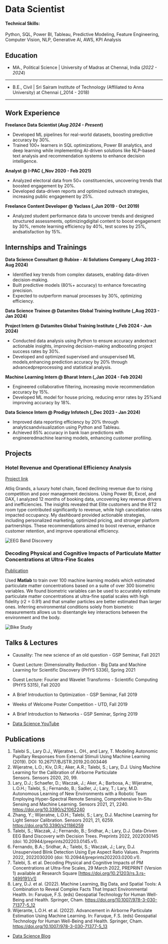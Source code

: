 # Data Scientist

#### Technical Skills: 
Python, SQL, Power BI, Tableau, Predictive Modeling, Feature Engineering, Computer Vision, NLP, Generative AI, AWS, KPI Analysis

## Education
- MA., Political Science | University of Madras at Chennai, India (_2022 - 2024_)
---
- B.E., Civil | Sri Sairam Institute of Technology (Affiliated to Anna University) at Chennai (_2014 - 2018)
---

## Work Experience
**Freelance Data Scientist (_Aug 2024 - Present_)**
- Developed ML pipelines for real-world datasets, boosting predictive accuracy by 30%.
- Trained 100+ learners in SQL optimizations, Power BI analytics, and deep learning while implementing AI-driven solutions like NLP-based text analysis and recommendation systems to enhance decision intelligence.

**Analyst @ I-PAC (_Nov 2020 - Feb 2021)**
- Analyzed electoral data from 50+ constituencies, uncovering trends that boosted engagement by 20%.
- Developed data-driven reports and optimized outreach strategies, increasing public engagement by 25%.

**Freelance Content Developer @ Yaclass (_Jun 2019 - Oct 2019)**
- Analyzed student performance data to uncover trends and designed structured assessments, optimizingdigital content to boost engagement by 30%, remote learning efficiency by 40%, test scores by 25%, andsatisfaction by 15%.

## Internships and Trainings
**Data Science Consultant @ Rubixe - AI Solutions Company (_Aug 2023 - Aug 2024)**
- Identified key trends from complex datasets, enabling data-driven decision-making.
- Built predictive models (80%+ accuracy) to enhance forecasting precision.
- Expected to outperform manual processes by 30%, optimizing efficiency.

**Data Science Trainee @ Datamites Global Training Institute (_Aug 2023 - Jan 2024)**

**Project Intern @  Datamites Global Training Institute (_Feb 2024 - Jun 2024)**
- Conducted data analysis using Python to ensure accuracy andextract actionable insights, improving decision-making andboosting project success rates by 30%.
- Developed and optimized supervised and unsupervised ML models,enhancing prediction accuracy by 20% through advancedpreprocessing and statistical analysis.

**Machine Learning Intern @  Bharat Intern (_Jan 2024 - Feb 2024)**
- Engineered collaborative filtering, increasing movie recommendation accuracy by 15%.
- Developed ML model for house pricing, reducing error rates by 25%and improving accuracy by 18%.

**Data Science Intern @  Prodigy Infotech (_Dec 2023 - Jan 2024)**
- Improved data reporting efficiency by 20% through analyticsandvisualization using Python and Tableau.
- Achieved 85% accuracy in bank loan predictions with engineeredmachine learning models, enhancing customer profiling.

## Projects
### Hotel Revenue and Operational Efficiency Analysis
[Project link](https://github.com/shanusaras/Hotel-Revenue-and-Operational-Efficiency-Dashboard.git)

Atliq Grands, a luxury hotel chain, faced declining revenue due to rising competition and poor management decisions. Using Power BI, Excel, and DAX, I analyzed 12 months of booking data, uncovering key revenue drivers and inefficiencies. The insights revealed that Elite customers and the RT2 room type contributed significantly to revenue, while high cancellation rates impacted occupancy. My dashboard provided actionable strategies, including personalized marketing, optimized pricing, and stronger platform partnerships. These recommendations aimed to boost revenue, enhance customer retention, and improve operational efficiency.

![EEG Band Discovery](/assets/img/eeg_band_discovery.jpeg)

### Decoding Physical and Cognitive Impacts of Particulate Matter Concentrations at Ultra-Fine Scales
[Publication](https://www.mdpi.com/1424-8220/22/11/4240)

Used **Matlab** to train over 100 machine learning models which estimated particulate matter concentrations based on a suite of over 300 biometric variables. We found biometric variables can be used to accurately estimate particulate matter concentrations at ultra-fine spatial scales with high fidelity (r2 = 0.91) and that smaller particles are better estimated than larger ones. Inferring environmental conditions solely from biometric measurements allows us to disentangle key interactions between the environment and the body.

![Bike Study](/assets/img/bike_study.jpeg)

## Talks & Lectures
- Causality: The new science of an old question - GSP Seminar, Fall 2021
- Guest Lecture: Dimensionality Reduction - Big Data and Machine Learning for Scientific Discovery (PHYS 5336), Spring 2021
- Guest Lecture: Fourier and Wavelet Transforms - Scientific Computing (PHYS 5315), Fall 2020
- A Brief Introduction to Optimization - GSP Seminar, Fall 2019
- Weeks of Welcome Poster Competition - UTD, Fall 2019
- A Brief Introduction to Networks - GSP Seminar, Spring 2019

- [Data Science YouTube](https://www.youtube.com/channel/UCa9gErQ9AE5jT2DZLjXBIdA)

## Publications
1. Talebi S., Lary D.J., Wijeratne L. OH., and Lary, T. Modeling Autonomic Pupillary Responses from External Stimuli Using Machine Learning (2019). DOI: 10.26717/BJSTR.2019.20.003446
2. Wijeratne, L.O.; Kiv, D.R.; Aker, A.R.; Talebi, S.; Lary, D.J. Using Machine Learning for the Calibration of Airborne Particulate Sensors. Sensors 2020, 20, 99.
3. Lary, D.J.; Schaefer, D.; Waczak, J.; Aker, A.; Barbosa, A.; Wijeratne, L.O.H.; Talebi, S.; Fernando, B.; Sadler, J.; Lary, T.; Lary, M.D. Autonomous Learning of New Environments with a Robotic Team Employing Hyper-Spectral Remote Sensing, Comprehensive In-Situ Sensing and Machine Learning. Sensors 2021, 21, 2240. https://doi.org/10.3390/s21062240
4. Zhang, Y.; Wijeratne, L.O.H.; Talebi, S.; Lary, D.J. Machine Learning for Light Sensor Calibration. Sensors 2021, 21, 6259. https://doi.org/10.3390/s21186259
5. Talebi, S.; Waczak, J.; Fernando, B.; Sridhar, A.; Lary, D.J. Data-Driven EEG Band Discovery with Decision Trees. Preprints 2022, 2022030145 (doi: 10.20944/preprints202203.0145.v1).
6. Fernando, B.A.; Sridhar, A.; Talebi, S.; Waczak, J.; Lary, D.J. Unsupervised Blink Detection Using Eye Aspect Ratio Values. Preprints 2022, 2022030200 (doi: 10.20944/preprints202203.0200.v1).
7. Talebi, S. et al. Decoding Physical and Cognitive Impacts of PM Concentrations at Ultra-fine Scales, 29 March 2022, PREPRINT (Version 1) available at Research Square [https://doi.org/10.21203/rs.3.rs-1499191/v1]
8. Lary, D.J. et al. (2022). Machine Learning, Big Data, and Spatial Tools: A Combination to Reveal Complex Facts That Impact Environmental Health. In: Faruque, F.S. (eds) Geospatial Technology for Human Well-Being and Health. Springer, Cham. https://doi.org/10.1007/978-3-030-71377-5_12
9. Wijerante, L.O.H. et al. (2022). Advancement in Airborne Particulate Estimation Using Machine Learning. In: Faruque, F.S. (eds) Geospatial Technology for Human Well-Being and Health. Springer, Cham. https://doi.org/10.1007/978-3-030-71377-5_13

- [Data Science Blog](https://medium.com/@shawhin)
